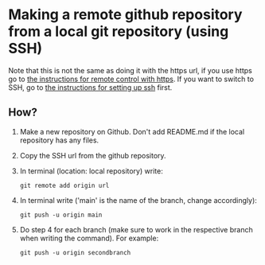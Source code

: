 # Making a remote github repository from a local git repository (using SSH)

Note that this is not the same as doing it with the https url, if you use https go to [the instructions for remote control with https](remotehttps.md). If you want to switch to SSH, go to [the instructions for setting up ssh](setupssh.md) first.

## How?
1. Make a new repository on Github. Don't add README.md if the local repository has any files.
3. Copy the SSH url from the github repository.
4. In terminal (location: local repository) write:
   
   ```git remote add origin url```
5. In terminal write ('main' is the name of the branch, change accordingly):

   ```git push -u origin main```
   
6. Do step 4 for each branch (make sure to work in the respective branch when writing the command). For example:

   ```git push -u origin secondbranch```
